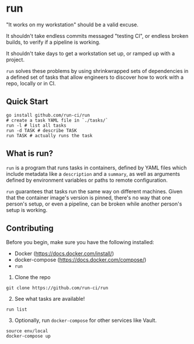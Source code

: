 # run

"It works on my workstation" should be a valid excuse.

It shouldn't take endless commits messaged "testing CI", or endless broken
builds, to verify if a pipeline is working.

It shouldn't take days to get a workstation set up, or ramped up with a
project.

`run` solves these problems by using shrinkwrapped sets of dependencies
in a defined set of tasks that allow engineers to discover how to work
with a repo, locally or in CI.

## Quick Start

```
go install github.com/run-ci/run
# create a task YAML file in `./tasks/`
run -l # list all tasks
run -d TASK # describe TASK
run TASK # actually runs the task
```

## What is run?

`run` is a program that runs tasks in containers, defined by YAML files which
include metadata like a `description` and a `summary`, as well as arguments
defined by environment variables or paths to remote configuration.

`run` guarantees that tasks run the same way on different machines. Given that
the container image's version is pinned, there's no way that one person's setup,
or even a pipeline,  can be broken while another person's setup is working.

## Contributing

Before you begin, make sure you have the following installed:

- Docker (https://docs.docker.com/install/)
- docker-compose (https://docs.docker.com/compose/)
- `run`

1. Clone the repo

```
git clone https://github.com/run-ci/run
```

2. See what tasks are available!

```
run list
```

3. Optionally, run `docker-compose` for other services like Vault.

```
source env/local
docker-compose up
```
